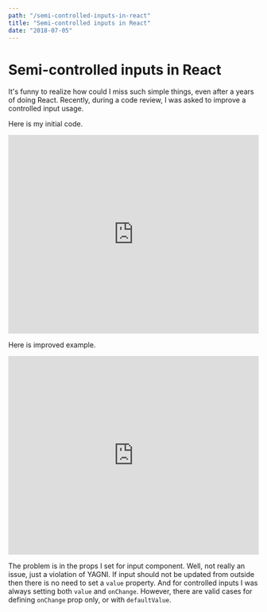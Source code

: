 ```yaml
---
path: "/semi-controlled-inputs-in-react"
title: "Semi-controlled inputs in React"
date: "2018-07-05"
---
```


# Semi-controlled inputs in React

It's funny to realize how could I miss such simple things, even after a years of doing React.
Recently, during a code review, I was asked to improve a controlled input usage.

Here is my initial code.

<iframe height="400px" width="100%" src="https://repl.it/@code4aman/FatherlySlateblueUpgrade?lite=true" scrolling="no" frameborder="no" allowtransparency="true" allowfullscreen="true" sandbox="allow-forms allow-pointer-lock allow-popups allow-same-origin allow-scripts allow-modals"></iframe>

Here is improved example.

<iframe height="400px" width="100%" src="https://repl.it/@code4aman/NormalTrivialSpellchecker?lite=true" scrolling="no" frameborder="no" allowtransparency="true" allowfullscreen="true" sandbox="allow-forms allow-pointer-lock allow-popups allow-same-origin allow-scripts allow-modals"></iframe>

The problem is in the props I set for input component. Well, not really an issue, just a violation of YAGNI.
If input should not be updated from outside then there is no need to set a `value` property.
And for controlled inputs I was always setting both `value` and `onChange`.
However, there are valid cases for defining `onChange` prop only, or with `defaultValue`.
